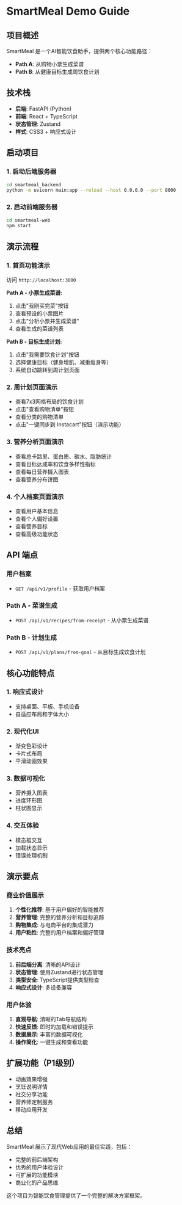 # SmartMeal Demo Guide

## 项目概述
SmartMeal 是一个AI智能饮食助手，提供两个核心功能路径：
- **Path A**: 从购物小票生成菜谱
- **Path B**: 从健康目标生成周饮食计划

## 技术栈
- **后端**: FastAPI (Python)
- **前端**: React + TypeScript
- **状态管理**: Zustand
- **样式**: CSS3 + 响应式设计

## 启动项目

### 1. 启动后端服务器
```bash
cd smartmeal_backend
python -m uvicorn main:app --reload --host 0.0.0.0 --port 8000
```

### 2. 启动前端服务器
```bash
cd smartmeal-web
npm start
```

## 演示流程

### 1. 首页功能演示
访问 `http://localhost:3000`

**Path A - 小票生成菜谱:**
1. 点击"我刚买完菜"按钮
2. 查看预设的小票图片
3. 点击"分析小票并生成菜谱"
4. 查看生成的菜谱列表

**Path B - 目标生成计划:**
1. 点击"我需要饮食计划"按钮
2. 选择健康目标（健身增肌、减重瘦身等）
3. 系统自动跳转到周计划页面

### 2. 周计划页面演示
- 查看7x3网格布局的饮食计划
- 点击"查看购物清单"按钮
- 查看分类的购物清单
- 点击"一键同步到 Instacart"按钮（演示功能）

### 3. 营养分析页面演示
- 查看总卡路里、蛋白质、碳水、脂肪统计
- 查看目标达成率和饮食多样性指标
- 查看每日营养摄入图表
- 查看营养分布饼图

### 4. 个人档案页面演示
- 查看用户基本信息
- 查看个人偏好设置
- 查看营养目标
- 查看高级功能状态

## API 端点

### 用户档案
- `GET /api/v1/profile` - 获取用户档案

### Path A - 菜谱生成
- `POST /api/v1/recipes/from-receipt` - 从小票生成菜谱

### Path B - 计划生成
- `POST /api/v1/plans/from-goal` - 从目标生成饮食计划

## 核心功能特点

### 1. 响应式设计
- 支持桌面、平板、手机设备
- 自适应布局和字体大小

### 2. 现代化UI
- 渐变色彩设计
- 卡片式布局
- 平滑动画效果

### 3. 数据可视化
- 营养摄入图表
- 进度环形图
- 柱状图显示

### 4. 交互体验
- 模态框交互
- 加载状态显示
- 错误处理机制

## 演示要点

### 商业价值展示
1. **个性化推荐**: 基于用户偏好的智能推荐
2. **营养管理**: 完整的营养分析和目标追踪
3. **购物集成**: 与电商平台的集成潜力
4. **用户粘性**: 完整的用户档案和偏好管理

### 技术亮点
1. **前后端分离**: 清晰的API设计
2. **状态管理**: 使用Zustand进行状态管理
3. **类型安全**: TypeScript提供类型检查
4. **响应式设计**: 多设备兼容

### 用户体验
1. **直观导航**: 清晰的Tab导航结构
2. **快速反馈**: 即时的加载和错误提示
3. **数据展示**: 丰富的数据可视化
4. **操作简化**: 一键生成和查看功能

## 扩展功能（P1级别）
- 动画效果增强
- 烹饪说明详情
- 社交分享功能
- 营养师定制服务
- 移动应用开发

## 总结
SmartMeal 展示了现代Web应用的最佳实践，包括：
- 完整的前后端架构
- 优秀的用户体验设计
- 可扩展的功能模块
- 商业化的产品思维

这个项目为智能饮食管理提供了一个完整的解决方案框架。 